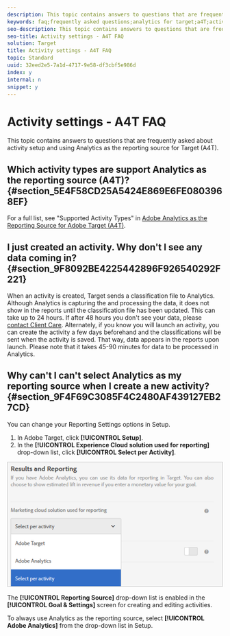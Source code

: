 ```yaml
---
description: This topic contains answers to questions that are frequently asked about activity setup and using Analytics as the reporting source for Target (A4T).
keywords: faq;frequently asked questions;analytics for target;a4T;activity setup
seo-description: This topic contains answers to questions that are frequently asked about activity setup and using Analytics as the reporting source for Target (A4T).
seo-title: Activity settings - A4T FAQ
solution: Target
title: Activity settings - A4T FAQ
topic: Standard
uuid: 32eed2e5-7a1d-4717-9e58-df3cbf5e986d
index: y
internal: n
snippet: y
---
```


# Activity settings - A4T FAQ

This topic contains answers to questions that are frequently asked about activity setup and using Analytics as the reporting source for Target (A4T).

## Which activity types are support Analytics as the reporting source (A4T)? {#section_5E4F58CD25A5424E869E6FE0803968EF}

For a full list, see "Supported Activity Types" in [Adobe Analytics as the Reporting Source for Adobe Target (A4T)](../../../c-integrating-target-with-mac/a4t/a4t.md#concept_7540C8C04259434AB6EE33B09F47A1DE).

## I just created an activity. Why don't I see any data coming in? {#section_9F8092BE4225442896F926540292F221}

When an activity is created, Target sends a classification file to Analytics. Although Analytics is capturing the and processing the data, it does not show in the reports until the classification file has been updated. This can take up to 24 hours. If after 48 hours you don't see your data, please [contact Client Care](https://marketing.adobe.com/resources/help/en_US/target/target/r_problem.html). Alternately, if you know you will launch an activity, you can create the activity a few days beforehand and the classifications will be sent when the activity is saved. That way, data appears in the reports upon launch. Please note that it takes 45-90 minutes for data to be processed in Analytics.

## Why can't I can't select Analytics as my reporting source when I create a new activity? {#section_9F4F69C3085F4C2480AF439127EB27CD}

You can change your Reporting Settings options in Setup.

1. In Adobe Target, click **[!UICONTROL Setup]**. 
1. In the **[!UICONTROL Experience Cloud solution used for reporting]** drop-down list, click **[!UICONTROL Select per Activity]**.

![](assets/select-per-activity.png)

The **[!UICONTROL Reporting Source]** drop-down list is enabled in the **[!UICONTROL Goal & Settings]** screen for creating and editing activities.

To always use Analytics as the reporting source, select **[!UICONTROL Adobe Analytics]** from the drop-down list in Setup. 
